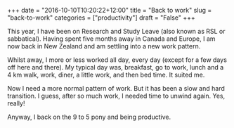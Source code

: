 +++
date = "2016-10-10T10:20:22+12:00"
title = "Back to work"
slug = "back-to-work"
categories = ["productivity"]
draft = "False"
+++

This year, I have been on Research and Study Leave (also known as RSL or sabbatical). Having spent five months away in Canada and Europe, I am now back in New Zealand and am settling into a new work pattern.

Whilst away, I more or less worked all day, every day (except for a few days off here and there). My typical day was, breakfast, go to work, lunch and a 4 km walk, work, diner, a little work, and then bed time. It suited me.

Now I need a more normal pattern of work. But it has been a slow and hard transition. I guess, after so much work, I needed time to unwind again. Yes, really!

Anyway, I back on the 9 to 5 pony and being productive.
